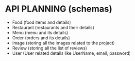 # API PLANNING (schemas)
- Food (food items and details)
- Restaurant (restaurants and their details)
- Menu (menu and its details)
- Order (orders and its details)
- Image (storing all the images related to the project)
- Review (storing all the list of reviews)
- User (User related details like UserName, email, password)
